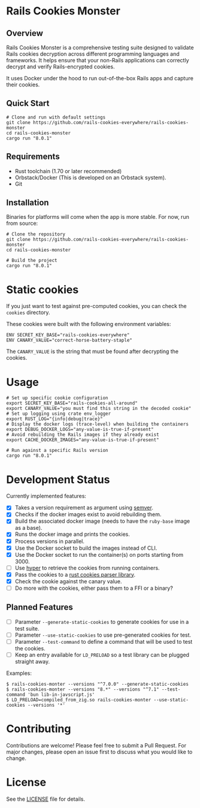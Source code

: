 # Rails Cookies Monster

## Overview
Rails Cookies Monster is a comprehensive testing suite designed to validate Rails cookies decryption across different programming languages and frameworks. It helps ensure that your non-Rails applications can correctly decrypt and verify Rails-encrypted cookies.

It uses Docker under the hood to run out-of-the-box Rails apps and capture their cookies.

## Quick Start
```shell
# Clone and run with default settings
git clone https://github.com/rails-cookies-everywhere/rails-cookies-monster
cd rails-cookies-monster
cargo run "8.0.1"
```

## Requirements
- Rust toolchain (1.70 or later recommended)
- Orbstack/Docker (This is developed on an Orbstack system).
- Git

## Installation
Binaries for platforms will come when the app is more stable. For now, run from source:
```shell
# Clone the repository
git clone https://github.com/rails-cookies-everywhere/rails-cookies-monster
cd rails-cookies-monster

# Build the project
cargo run "8.0.1"
```

# Static cookies
If you just want to test against pre-computed cookies, you can check the `cookies` directory.

These cookies were built with the following environment variables:
```shell
ENV SECRET_KEY_BASE="rails-cookies-everywhere"
ENV CANARY_VALUE="correct-horse-battery-staple"
```
The `CANARY_VALUE` is the string that must be found after decrypting the cookies.

# Usage
```shell
# Set up specific cookie configuration
export SECRET_KEY_BASE="rails-cookies-all-around"
export CANARY_VALUE="you must find this string in the decoded cookie"
# Set up logging using crate env_logger
export RUST_LOG="{info|debug|trace}"
# Display the docker logs (trace-level) when building the containers
export DEBUG_DOCKER_LOGS="any-value-is-true-if-present"
# Avoid rebuilding the Rails images if they already exist
export CACHE_DOCKER_IMAGES="any-value-is-true-if-present"

# Run against a specific Rails version
cargo run "8.0.1"
```

# Development Status

Currently implemented features:
- [x] Takes a version requirement as argument using [semver](https://github.com/dtolnay/semver).
- [x] Checks if the docker images exist to avoid rebuilding them.
- [x] Build the associated docker image (needs to have the `ruby-base` image as a base).
- [x] Runs the docker image and prints the cookies.
- [x] Process versions in parallel.
- [x] Use the Docker socket to build the images instead of CLI.
- [x] Use the Docker socket to run the container(s) on ports starting from 3000.
- [ ] Use [hyper](https://github.com/hyperium/hyper) to retrieve the cookies from running containers.
- [x] Pass the cookies to a [rust cookies parser library](https://github.com/rails-cookies-everywhere/rails-cookies-rust).
- [x] Check the cookie against the canary value.
- [ ] Do more with the cookies, either pass them to a FFI or a binary?

## Planned Features
- [ ] Parameter `--generate-static-cookies` to generate cookies for use in a test suite.
- [ ] Parameter `--use-static-cookies` to use pre-generated cookies for test.
- [ ] Parameter `--test-command` to define a command that will be used to test the cookies.
- [ ] Keep an entry available for `LD_PRELOAD` so a test library can be plugged straight away.

Examples:
```shell
$ rails-cookies-monter --versions "^7.0.0" --generate-static-cookies
$ rails-cookies-monter --versions "8.*" --versions "^7.1" --test-command 'bun lib-in-javscript.js'
$ LD_PRELOAD=compiled_from_zig.so rails-cookies-monter --use-static-cookies --versions '*'
```

# Contributing
Contributions are welcome! Please feel free to submit a Pull Request. For major changes, please open an issue first to discuss what you would like to change.

# License
See the [LICENSE](LICENSE) file for details.
